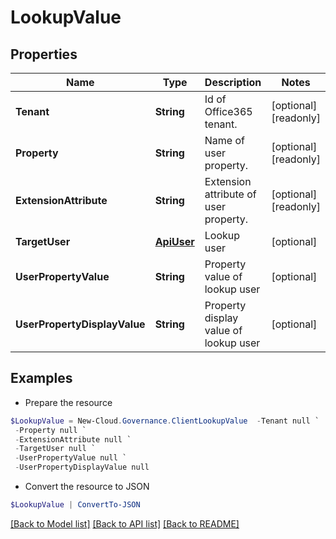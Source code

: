 # LookupValue
## Properties

Name | Type | Description | Notes
------------ | ------------- | ------------- | -------------
**Tenant** | **String** | Id of Office365 tenant. | [optional] [readonly] 
**Property** | **String** | Name of user property. | [optional] [readonly] 
**ExtensionAttribute** | **String** | Extension attribute of user property. | [optional] [readonly] 
**TargetUser** | [**ApiUser**](ApiUser.md) | Lookup user | [optional] 
**UserPropertyValue** | **String** | Property value of lookup user | [optional] 
**UserPropertyDisplayValue** | **String** | Property display value of lookup user | [optional] 

## Examples

- Prepare the resource
```powershell
$LookupValue = New-Cloud.Governance.ClientLookupValue  -Tenant null `
 -Property null `
 -ExtensionAttribute null `
 -TargetUser null `
 -UserPropertyValue null `
 -UserPropertyDisplayValue null
```

- Convert the resource to JSON
```powershell
$LookupValue | ConvertTo-JSON
```

[[Back to Model list]](../README.md#documentation-for-models) [[Back to API list]](../README.md#documentation-for-api-endpoints) [[Back to README]](../README.md)

